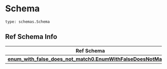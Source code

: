 # Schema
```
type: schemas.Schema
```

## Ref Schema Info
Ref Schema | Input Type | Output Type
---------- | ---------- | -----------
[**enum_with_false_does_not_match0.EnumWithFalseDoesNotMatch0**](../../../../../../components/schema/enum_with_false_does_not_match0.md) | typing.Literal[False] | typing.Literal[False]
